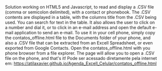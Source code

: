Solution working on HTML5 and Javascript, to read and display a .CSV file (comma or semicolon delimited), with a contact or phonebook.
The .CSV contents are displayed in a table, with the columns title from the .CSV being used. You can search for text in the table.
It also allows the user to click on a number and dial it, or to click in an e-mail address and open the default e-mail application to send an e-mail. 
To use it in your cell phone, simply copy the contatos_offline.html file to the Documents folder of your phone, and also a .CSV file that can be extracted from an Excell Spreadsheet, or even exported from Google Contacts.
Open the contatos_offline.html with you phone browser from a file explorer. The page will allow you to open a .CSV file on the phone, and that's it!
Pode ser acessado diretamente pela internet em:
https://atilaxavier.github.io/Agenda_Excell_Celular/contatos_offline.html
